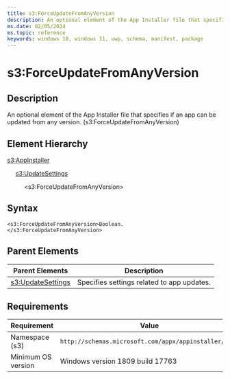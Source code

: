 ```yaml
---
title: s3:ForceUpdateFromAnyVersion
description: An optional element of the App Installer file that specifies if an app can be updated from any version. (s3:ForceUpdateFromAnyVersion)
ms.date: 02/05/2024
ms.topic: reference
keywords: windows 10, windows 11, uwp, schema, manifest, package 
---
```


# s3:ForceUpdateFromAnyVersion

## Description

An optional element of the App Installer file that specifies if an app can be updated from any version. (s3:ForceUpdateFromAnyVersion)


## Element Hierarchy

[s3:AppInstaller](element-s3-appinstaller.md)

&nbsp;&nbsp;&nbsp;&nbsp; [s3:UpdateSettings](element-s3-updatesettings.md)

&nbsp;&nbsp;&nbsp;&nbsp; &nbsp;&nbsp;&nbsp;&nbsp;  &lt;s3:ForceUpdateFromAnyVersion&gt;

## Syntax

```syntax
<s3:ForceUpdateFromAnyVersion>Boolean.
</s3:ForceUpdateFromAnyVersion>
```

## Parent Elements

| Parent Elements | Description |
|-----------------|-------------|
| [s3:UpdateSettings](element-s3-updatesettings.md) |Specifies settings related to app updates. |


## Requirements

| Requirement | Value |
| ---------------| -------------------------------------------------------------|
| Namespace (s3) | `http://schemas.microsoft.com/appx/appinstaller/2018` |
| Minimum OS version | Windows version 1809 build 17763 |
